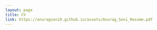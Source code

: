 ```yaml
---
layout: page
title: CV
link: https://anuragsoni9.github.io/assets/Anurag_Soni_Resume.pdf
---
```





